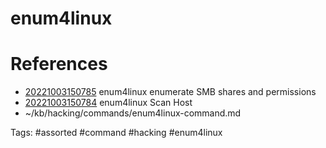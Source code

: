 # enum4linux

# References
- [20221003150785](/zet/20221003150785/README.md) enum4linux enumerate SMB shares and permissions
- [20221003150784](/zet/20221003150784/README.md) enum4linux Scan Host
- ~/kb/hacking/commands/enum4linux-command.md

Tags:
    #assorted #command #hacking #enum4linux
